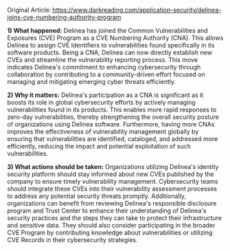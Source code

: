 Original Article: https://www.darkreading.com/application-security/delinea-joins-cve-numbering-authority-program

**1) What happened:** Delinea has joined the Common Vulnerabilities and Exposures (CVE) Program as a CVE Numbering Authority (CNA). This allows Delinea to assign CVE Identifiers to vulnerabilities found specifically in its software products. Being a CNA, Delinea can now directly establish new CVEs and streamline the vulnerability reporting process. This move indicates Delinea's commitment to enhancing cybersecurity through collaboration by contributing to a community-driven effort focused on managing and mitigating emerging cyber threats efficiently.

**2) Why it matters:** Delinea's participation as a CNA is significant as it boosts its role in global cybersecurity efforts by actively managing vulnerabilities found in its products. This enables more rapid responses to zero-day vulnerabilities, thereby strengthening the overall security posture of organizations using Delinea software. Furthermore, having more CNAs improves the effectiveness of vulnerability management globally by ensuring that vulnerabilities are identified, cataloged, and addressed more efficiently, reducing the impact and potential exploitation of such vulnerabilities.

**3) What actions should be taken:** Organizations utilizing Delinea's identity security platform should stay informed about new CVEs published by the company to ensure timely vulnerability management. Cybersecurity teams should integrate these CVEs into their vulnerability assessment processes to address any potential security threats promptly. Additionally, organizations can benefit from reviewing Delinea's responsible disclosure program and Trust Center to enhance their understanding of Delinea's security practices and the steps they can take to protect their infrastructure and sensitive data. They should also consider participating in the broader CVE Program by contributing knowledge about vulnerabilities or utilizing CVE Records in their cybersecurity strategies.
